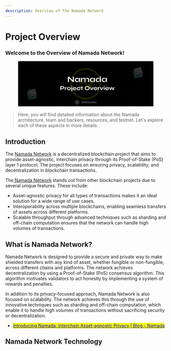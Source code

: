 ```yaml
---
description: Overview of the Namada Network
---
```


# Project Overview

### Welcome to the Overview of Namada Network!

<figure><img src="../.gitbook/assets/Twitter header - 8.png" alt=""><figcaption></figcaption></figure>

> Here, you will find detailed information about the Namada architecture, team and backers, resources, and testnet. Let's explore each of these aspects in more details.

## Introduction

The [Namada Network](https://namada.net/) is a decentralized blockchain project that aims to provide asset-agnostic, interchain privacy through its Proof-of-Stake (PoS) layer 1 protocol. The project focuses on ensuring privacy, scalability, and decentralization in blockchain transactions.

The[ Namada Network](https://twitter.com/namada) stands out from other blockchain projects due to several unique features. These include:

* Asset-agnostic privacy for all types of transactions makes it an ideal solution for a wide range of use cases.
* Interoperability across multiple blockchains, enabling seamless transfers of assets across different platforms.
* Scalable throughput through advanced techniques such as sharding and off-chain computation ensures that the network can handle high volumes of transactions.

## What is Namada Network?

Namada Network is designed to provide a secure and private way to make shielded transfers with any kind of asset, whether fungible or non-fungible, across different chains and platforms. The network achieves decentralization by using a Proof-of-Stake (PoS) consensus algorithm. This algorithm motivates validators to act honestly by implementing a system of rewards and penalties.

In addition to its privacy-focused approach, Namada Network is also focused on scalability. The network achieves this through the use of innovative techniques such as sharding and off-chain computation, which enable it to handle high volumes of transactions without sacrificing security or decentralization.

* [<mark style="color:blue;">Introducing Namada: Interchain Asset-agnostic Privacy | Blog - Namada</mark>](https://namada.net/blog/introducing-namada-interchain-asset-agnostic-privacy)

## Namada Network Technology

